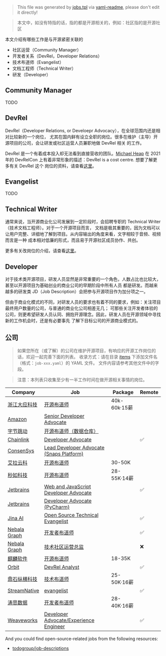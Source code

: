 > This file was generated by [jobs.tpl](jobs.tpl) via [yaml-readme](https://github.com/LinuxSuRen/yaml-readme), please don't edit it directly!

> 本文中，如没有特指的话，指的都是开源相关的，例如：社区指的是开源社区

本文介绍有哪些工作是与开源紧密关联的

* 社区运营（Community Manager）
* 开发者关系（DevRel，Developer Relations）
* 技术布道师（Evangelist）
* 文档工程师（Technical Writer）
* 研发（Developer）

## Community Manager
TODO

## DevRel
DevRel（Developer Relations, or Develoepr Advocacy），在全球范围内还是相对比较新的一个岗位，
尤其在国内鲜有设立全职的岗位。很多在维护（主导）开源项目的公司，会让研发或社区运营人员兼职地做 DevRel 相关
的工作。

DevRel 是一个有着成本投入却无法看到直接营收的团队。[Michael Heap](https://www.youtube.com/watch?v=tF-yhxOWEck&t=629s)
在 2021 年的 DevRelCon 上有着非常形象的描述：DevRel is a cost centre. 想要了解更多有关 DevRel 这个
岗位的资料，请查看[这里](devrel.md)。

## Evangelist
TODO

## Technical Writer
通常来说，当开源商业化公司发展到一定阶段时，会招聘专职的 Technical Writer（技术文档工程师）。对于一个开源项目而言，
文档是极其重要的，因为文档可以让用户完整、详细地了解到项目。从内容输出的角度来看，文字相较于音频、视频而言是一种
成本相对低廉的形式，而且易于开源社区成员协作、共创。

更多有关改岗位的介绍，请查看[这里](tw.md)。

## Developer
对于技术类开源项目，研发人员显然是非常重要的一个角色，人数占比也比较大，甚至以开源项目为基础创业的商业公司的早期阶段中所有人员
都是研发。而越来越多的研发类 JD（Job Description）会把参与开源项目作为加分项之一。

但由于商业化模式的不同，对研发人员的要求也有着不同的要求，例如：关注项目最终用户数量的公司，与普通的商业化公司相差无几；
可那些关注开发者体验的公司，则更希望研发人员认同、拥抱开源理念。因此，研发人员在开源领域中寻找新的工作机会时，还是有必要事先
了解下目标公司的开源商业模式的。

## 公司
> 如果您所在（或了解）的公司在维护开源项目，有响应的开源工作岗位的话，欢迎一起完善下面的列表。
> 收录方式：请在目录 [items](items) 下添加文件名（格式：`job-xxx.yaml`）的 YAML 文件。
> 文件内容请参考其他文件中的字段。

> 注意：本列表只收集至少有一半工作时间在做开源相关事情的岗位。

| Company | Job | Package | Remote |
|---|---|---|---|
| [浙江大应科技](https://aloudata.com/) | [开源布道师](https://www.lagou.com/wn/jobs/10645168.html) | 40k-60k·15薪 |  |
| [Amazon](https://www.amazon.com/) | [Senior Developer Advocate](https://www.linkedin.cn/incareer/jobs/view/3072707705) |  |  |
| [字节跳动](https://www.bytedance.com/) | [开源布道师（数据仓库）](https://www.lagou.com/wn/jobs/10491104.html) |  |  |
| [Chainlink](https://chain.link/) | [Developer Advocate](https://mp.weixin.qq.com/s/cm1JaCi7V8syMBXP54_-7w) |  | :white_check_mark: |
| [ConsenSys](https://consensys.net/) | [Lead Developer Advocate (Snaps Platform)](https://www.linkedin.cn/incareer/jobs/view/3117245696) |  |  |
| [艾拉云科](https://www.illacloud.com/) | [开源布道师](https://www.zhipin.com/job_detail/f95573139a5220ad1Xd83968FVtT.html) | 30-50K |  |
| [秒如科技](http://www.lnjoying.com/) | [开源布道师](https://www.zhipin.com/job_detail/75f964534f24dc6f1XZ_3d2-F1tQ.html) | 28-55K·14薪 |  |
| [Jetbrains](https://www.jetbrains.com) | [Web and JavaScript Developer Advocate](https://www.jetbrains.com/careers/jobs/web-and-javascript-developer-advocate-841/) |  | :white_check_mark: |
| [Jetbrains](https://www.jetbrains.com) | [Developer Advocate (PyCharm)](https://www.linkedin.cn/incareer/jobs/view/2691921529) |  |  |
| [Jina AI](https://jina.ai/) | [Open Source Technical Evangelist](https://jobs.lever.co/jina-ai) |  | :white_check_mark: |
| [Nebala Graph](https://www.vesoft.com/) | [开发者布道师](https://www.vesoft.com/cn/careers/#operation) |  | :white_check_mark: |
| [Nebala Graph](https://www.vesoft.com/) | [技术社区运营总监](https://www.vesoft.com/cn/careers/#operation) |  | :x: |
| [麒麟软件](https://www.kylinos.cn/) | [开源布道师](https://www.zhipin.com/job_detail/2b774d6d010c392b1Xd-0ty6FVNV.html) | 18-35K |  |
| [Orbit](https://orbit.love/) | [DevRel Analyst](https://developerrelations.com/jobs/devrel-analyst-orbit) |  | :white_check_mark: |
| [鼎石纵横科技](https://www.starrocks.com/) | [技术布道师](https://www.zhipin.com/job_detail/2e3ae0fe37a900c31XVy3N6_EVVQ.html) | 25-50K·16薪 |  |
| [StreamNative](https://streamnative.io/) | [evangelist](https://www.v2ex.com/t/772924) |  | :white_check_mark: |
| [涛思数据](https://www.taosdata.com/) | [开发者布道师](https://www.zhipin.com/job_detail/9fa9fd4cfd10a8da1Xd_2NS0GVRW.html) | 28-40K·16薪 |  |
| [Weaveworks](https://www.weave.works/) | [Developer Advocate/Experience Engineer](https://developerrelations.com/jobs/developer-advocate-experience-engineer-weaveworks) |  | :white_check_mark: |

And you could find open-source-related jobs from the following resources:
- [todogroup/job-descriptions](https://github.com/todogroup/job-descriptions)
